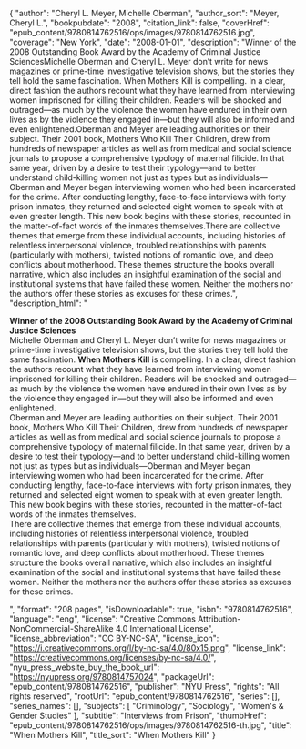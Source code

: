 {
  "author": "Cheryl L. Meyer, Michelle Oberman",
  "author_sort": "Meyer, Cheryl L.",
  "bookpubdate": "2008",
  "citation_link": false,
  "coverHref": "epub_content/9780814762516/ops/images/9780814762516.jpg",
  "coverage": "New York",
  "date": "2008-01-01",
  "description": "Winner of the 2008 Outstanding Book Award by the Academy of Criminal Justice SciencesMichelle Oberman and Cheryl L. Meyer don&#8217;t write for news magazines or prime-time investigative television shows, but the stories they tell hold the same fascination. When Mothers Kill is compelling. In a clear, direct fashion the authors recount what they have learned from interviewing women imprisoned for killing their children. Readers will be shocked and outraged&#8212;as much by the violence the women have endured in their own lives as by the violence they engaged in&#8212;but they will also be informed and even enlightened.Oberman and Meyer are leading authorities on their subject. Their 2001 book, Mothers Who Kill Their Children, drew from hundreds of newspaper articles as well as from medical and social science journals to propose a comprehensive typology of maternal filicide. In that same year, driven by a desire to test their typology&#8212;and to better understand child-killing women not just as types but as individuals&#8212;Oberman and Meyer began interviewing women who had been incarcerated for the crime. After conducting lengthy, face-to-face interviews with forty prison inmates, they returned and selected eight women to speak with at even greater length. This new book begins with these stories, recounted in the matter-of-fact words of the inmates themselves.There are collective themes that emerge from these individual accounts, including histories of relentless interpersonal violence, troubled relationships with parents (particularly with mothers), twisted notions of romantic love, and deep conflicts about motherhood. These themes structure the books overall narrative, which also includes an insightful examination of the social and institutional systems that have failed these women. Neither the mothers nor the authors offer these stories as excuses for these crimes.",
  "description_html": "<p><b>Winner of the 2008 Outstanding Book Award by the Academy of Criminal Justice Sciences</b><br>Michelle Oberman and Cheryl L. Meyer don&#8217;t write for news magazines or prime-time investigative television shows, but the stories they tell hold the same fascination. <b>When Mothers Kill</b> is compelling. In a clear, direct fashion the authors recount what they have learned from interviewing women imprisoned for killing their children. Readers will be shocked and outraged&#8212;as much by the violence the women have endured in their own lives as by the violence they engaged in&#8212;but they will also be informed and even enlightened.<br>Oberman and Meyer are leading authorities on their subject. Their 2001 book, Mothers Who Kill Their Children, drew from hundreds of newspaper articles as well as from medical and social science journals to propose a comprehensive typology of maternal filicide. In that same year, driven by a desire to test their typology&#8212;and to better understand child-killing women not just as types but as individuals&#8212;Oberman and Meyer began interviewing women who had been incarcerated for the crime. After conducting lengthy, face-to-face interviews with forty prison inmates, they returned and selected eight women to speak with at even greater length. This new book begins with these stories, recounted in the matter-of-fact words of the inmates themselves.<br>There are collective themes that emerge from these individual accounts, including histories of relentless interpersonal violence, troubled relationships with parents (particularly with mothers), twisted notions of romantic love, and deep conflicts about motherhood. These themes structure the books overall narrative, which also includes an insightful examination of the social and institutional systems that have failed these women. Neither the mothers nor the authors offer these stories as excuses for these crimes.</p>",
  "format": "208 pages",
  "isDownloadable": true,
  "isbn": "9780814762516",
  "language": "eng",
  "license": "Creative Commons Attribution-NonCommercial-ShareAlike 4.0 International License",
  "license_abbreviation": "CC BY-NC-SA",
  "license_icon": "https://i.creativecommons.org/l/by-nc-sa/4.0/80x15.png",
  "license_link": "https://creativecommons.org/licenses/by-nc-sa/4.0/",
  "nyu_press_website_buy_the_book_url": "https://nyupress.org/9780814757024",
  "packageUrl": "epub_content/9780814762516",
  "publisher": "NYU Press",
  "rights": "All rights reserved",
  "rootUrl": "epub_content/9780814762516",
  "series": [],
  "series_names": [],
  "subjects": [
    "Criminology",
    "Sociology",
    "Women's & Gender Studies"
  ],
  "subtitle": "Interviews from Prison",
  "thumbHref": "epub_content/9780814762516/ops/images/9780814762516-th.jpg",
  "title": "When Mothers Kill",
  "title_sort": "When Mothers Kill"
}
